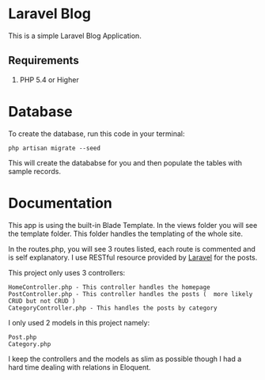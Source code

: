 Laravel Blog
============

This is a simple Laravel Blog Application.

Requirements
------------

1. PHP 5.4 or Higher

Database
========

To create the database, run this code in your terminal:

	php artisan migrate --seed
	
This will create the datababse for you and then populate the tables with sample records.

Documentation
=============

This app is using the built-in Blade Template. In the views folder you will see the template folder. This folder handles the templating of the whole site.

In the routes.php, you will see 3 routes listed, each route is commented and is self explanatory. I use RESTful resource provided by [Laravel](http://laravel.com)
for the posts.

This project only uses 3 controllers:
	
	HomeController.php - This controller handles the homepage
	PostController.php - This controller handles the posts (  more likely CRUD but not CRUD )
	CategoryController.php - This handles the posts by category
	
I only used 2 models in this project namely:

	Post.php
	Category.php

I keep the controllers and the models as slim as possible though I had a hard time dealing with relations in Eloquent.